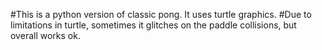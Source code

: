 #This is a python version of classic pong. It uses turtle graphics.
#Due to limitations in turtle, sometimes it glitches on the paddle collisions, but overall works ok.

